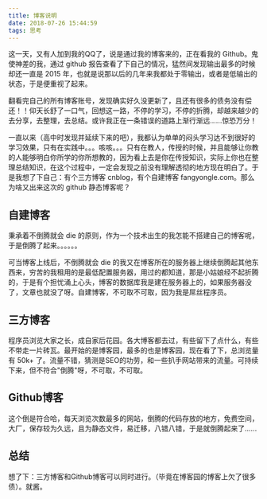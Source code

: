 ```yaml
---
title: 博客说明
date: 2018-07-26 15:44:59
tags: 思考
---
```

这一天，又有人加到我的QQ了，说是通过我的博客来的，正在看我的 Github。鬼使神差的我，通过 github 报告查看了下自己的情况，猛然间发现输出最多的时候却还一直是 2015 年，也就是说那以后的几年来我都处于零输出，或者是低输出的状态，于是便重视了起来。

翻看完自己的所有博客账号，发现确实好久没更新了，且还有很多的债务没有偿还！！仰天长舒了一口气，回想这一路，不停的学习，不停的折腾，却越来越少的去分享，去整理，去总结。或许我正在一条错误的道路上渐行渐远......惊恐万分！

一直以来（高中时发现并延续下来的吧），我都认为单单的闷头学习达不到很好的学习效果，只有在实践中。。。咳咳。。。只有在教人，传授的时候，并且能够让你教的人能够明白你所学的你所想教的，因为看上去是你在传授知识，实际上你也在整理总结知识，在这个过程中，一定会发现之前没有理解透彻的地方现在明白了。于是我想了下自己：有个三方博客 cnblog，有个自建博客 fangyongle.com。那么为啥又出来这次的 github 静态博客呢？

## 自建博客

秉承着不倒腾就会 die 的原则，作为一个技术出生的我怎能不搭建自己的博客呢，于是倒腾了起来。。。。。。

可当博客上线后，不倒腾就会 die 的我又在博客所在的服务器上继续倒腾起其他东西来，穷苦的我租用的是最低配置服务器，用过的都知道，那是小姑娘经不起折腾的，于是有个担忧涌上心头，博客的数据库我是建在服务器上的，如果服务器没了，文章也就没了呀。自建博客，不可取不可取，因为我是屌丝程序员。

## 三方博客

程序员浏览大家之长，成自家后花园。各大博客都去过，有些留下了点什么，有些不带走一片砖瓦。最开始的是博客园，最多的也是博客园，现在看了下，总浏览量有 50k+ 了。流量不错，猜测是SEO的功劳，和一些扒手网站带来的流量。可持续下来，但不符合"倒腾"呀，不可取，不可取。

## Github博客

这个倒是符合哈，每天浏览次数最多的网站，倒腾的代码存放的地方，免费空间，大厂，保存较为久远，且为静态文件，易迁移，八错八错，于是就倒腾起来了......

## 总结

想了下：三方博客和Github博客可以同时进行。（毕竟在博客园的博客上欠了很多债）。就酱。